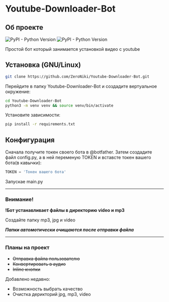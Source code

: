 # Youtube-Downloader-Bot 
## Об проекте
![PyPI - Python Version](https://img.shields.io/pypi/pyversions/yt_dlp)
![PyPI - Python Version](https://img.shields.io/pypi/pyversions/aiogram)



Простой бот который занимается установкой видео с youtube

## Установка (GNU/Linux)

```bash
git clone https://github.com/ZeroNiki/Youtube-Downloader-Bot.git 
```

Перейдите в папку Youtube-Downloader-Bot и создадите вертуальное окружение:

```bash
cd Youtube-Downloader-Bot
python3 -m venv venv && source venv/bin/activate
```

Установите зависимости:

```bash
pip install -r requirements.txt
```

## Конфигурация

Сначала получите токен своего бота в @botfather. Затем создадите файл config.py, а в ней переменую TOKEN и вставсте токен вашего бота(в кавычки):

```python
TOKEN = 'Токен вашего бота'
```

Запускае main.py

------

### Внимание!
**!Бот устанавливает файлы в директорию video и mp3**

Создайте папку mp3, jpg и video

***Папки автомотически очищаются после отправки файла*** 

----
### Планы на проект
 - ~~Отправка файла пользователю~~
 - ~~Конвертировать в аудио~~ 
 - ~~Inline кнопки~~

Добавлено недавно:
- Возможность выбрать качество
- Очистка дерикторий jpg, mp3, video


